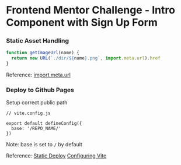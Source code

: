 # Frontend Mentor Challenge - Intro Component with Sign Up Form

### Static Asset Handling

```javascript
function getImageUrl(name) {
  return new URL(`./dir/${name}.png`, import.meta.url).href
}
```
Reference: [import.meta.url](https://vitejs.dev/guide/assets.html#new-url-url-import-meta-url)

### Deploy to Github Pages

Setup correct public path

```
// vite.config.js

export default defineConfig({
  base: '/REPO_NAME/'
})
```
Note: base is set to `/` by default

Reference:
[Static Deploy](https://vitejs.dev/guide/static-deploy.html#github-pages)
[Configuring Vite](https://vitejs.dev/config/#base)